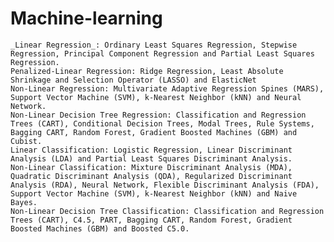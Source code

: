 # Machine-learning


    _Linear Regression_: Ordinary Least Squares Regression, Stepwise Regression, Principal Component Regression and Partial Least Squares Regression.
    Penalized-Linear Regression: Ridge Regression, Least Absolute Shrinkage and Selection Operator (LASSO) and ElasticNet
    Non-Linear Regression: Multivariate Adaptive Regression Spines (MARS), Support Vector Machine (SVM), k-Nearest Neighbor (kNN) and Neural Network.
    Non-Linear Decision Tree Regression: Classification and Regression Trees (CART), Conditional Decision Trees, Modal Trees, Rule Systems, Bagging CART, Random Forest, Gradient Boosted Machines (GBM) and Cubist.
    Linear Classification: Logistic Regression, Linear Discriminant Analysis (LDA) and Partial Least Squares Discriminant Analysis.
    Non-Linear Classification: Mixture Discriminant Analysis (MDA), Quadratic Discriminant Analysis (QDA), Regularized Discriminant Analysis (RDA), Neural Network, Flexible Discriminant Analysis (FDA), Support Vector Machine (SVM), k-Nearest Neighbor (kNN) and Naive Bayes.
    Non-Linear Decision Tree Classification: Classification and Regression Trees (CART), C4.5, PART, Bagging CART, Random Forest, Gradient Boosted Machines (GBM) and Boosted C5.0.
